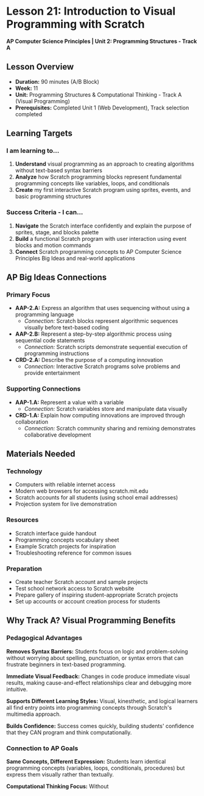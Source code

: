 # Lesson 21: Introduction to Visual Programming with Scratch
**AP Computer Science Principles | Unit 2: Programming Structures - Track A**

## Lesson Overview
- **Duration:** 90 minutes (A/B Block)
- **Week:** 11
- **Unit:** Programming Structures & Computational Thinking - Track A (Visual Programming)
- **Prerequisites:** Completed Unit 1 (Web Development), Track selection completed

## Learning Targets

### I am learning to...
1. **Understand** visual programming as an approach to creating algorithms without text-based syntax barriers
2. **Analyze** how Scratch programming blocks represent fundamental programming concepts like variables, loops, and conditionals
3. **Create** my first interactive Scratch program using sprites, events, and basic programming structures

### Success Criteria - I can...
1. **Navigate** the Scratch interface confidently and explain the purpose of sprites, stage, and blocks palette
2. **Build** a functional Scratch program with user interaction using event blocks and motion commands
3. **Connect** Scratch programming concepts to AP Computer Science Principles Big Ideas and real-world applications

## AP Big Ideas Connections

### Primary Focus
- **AAP-2.A:** Express an algorithm that uses sequencing without using a programming language
  - *Connection:* Scratch blocks represent algorithmic sequences visually before text-based coding
- **AAP-2.B:** Represent a step-by-step algorithmic process using sequential code statements
  - *Connection:* Scratch scripts demonstrate sequential execution of programming instructions
- **CRD-2.A:** Describe the purpose of a computing innovation
  - *Connection:* Interactive Scratch programs solve problems and provide entertainment

### Supporting Connections
- **AAP-1.A:** Represent a value with a variable
  - *Connection:* Scratch variables store and manipulate data visually
- **CRD-1.A:** Explain how computing innovations are improved through collaboration
  - *Connection:* Scratch community sharing and remixing demonstrates collaborative development

## Materials Needed

### Technology
- Computers with reliable internet access
- Modern web browsers for accessing scratch.mit.edu
- Scratch accounts for all students (using school email addresses)
- Projection system for live demonstration

### Resources
- Scratch interface guide handout
- Programming concepts vocabulary sheet
- Example Scratch projects for inspiration
- Troubleshooting reference for common issues

### Preparation
- Create teacher Scratch account and sample projects
- Test school network access to Scratch website
- Prepare gallery of inspiring student-appropriate Scratch projects
- Set up accounts or account creation process for students

## Why Track A? Visual Programming Benefits

### Pedagogical Advantages
**Removes Syntax Barriers:** Students focus on logic and problem-solving without worrying about spelling, punctuation, or syntax errors that can frustrate beginners in text-based programming.

**Immediate Visual Feedback:** Changes in code produce immediate visual results, making cause-and-effect relationships clear and debugging more intuitive.

**Supports Different Learning Styles:** Visual, kinesthetic, and logical learners all find entry points into programming concepts through Scratch's multimedia approach.

**Builds Confidence:** Success comes quickly, building students' confidence that they CAN program and think computationally.

### Connection to AP Goals
**Same Concepts, Different Expression:** Students learn identical programming concepts (variables, loops, conditionals, procedures) but express them visually rather than textually.

**Computational Thinking Focus:** Without
